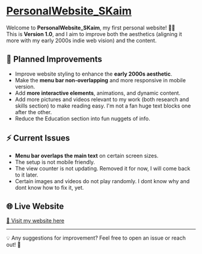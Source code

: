 # [PersonalWebsite_SKaim](https://soumyakaim.github.io/PersonalWebsite_SKaim/)

Welcome to **PersonalWebsite_SKaim**, my first personal website! 🌿✨  
This is **Version 1.0**, and I aim to improve both the aesthetics (aligning it more with my early 2000s indie web vision) and the content.

## 🔮 Planned Improvements
- Improve website styling to enhance the **early 2000s aesthetic**.
- Make the **menu bar non-overlapping** and more responsive in mobile version. 
- Add **more interactive elements**, animations, and dynamic content.
- Add more pictures and videos relevant to my work (both research and skills section) to make reading easy. I'm not a fan huge text blocks one after the other.
- Reduce the Education section into fun nuggets of info. 

## ⚡ Current Issues
- **Menu bar overlaps the main text** on certain screen sizes.
- The setup is not mobile friendly.
- The view counter is not updating. Removed it for now, I will come back to it later.
- Certain images and videos do not play randomly. I dont know why and dont know how to fix it, yet. 

## 🌐 Live Website
[🔗 Visit my website here](https://soumyakaim.github.io/PersonalWebsite_SKaim/)

---
💡 Any suggestions for improvement? Feel free to open an issue or reach out! 🚀
